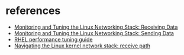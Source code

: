 # references
* [Monitoring and Tuning the Linux Networking Stack: Receiving Data](https://blog.packagecloud.io/monitoring-tuning-linux-networking-stack-receiving-data/)
* [Monitoring and Tuning the Linux Networking Stack: Sending Data](https://blog.packagecloud.io/monitoring-tuning-linux-networking-stack-sending-data/)
* [RHEL performance tuning guide](https://docs.redhat.com/en/documentation/red_hat_enterprise_linux/6/html/performance_tuning_guide/network-rss#network-rss)
* [Navigating the Linux kernel network stack: receive path](https://www.lmax.com/blog/staff-blogs/2016/05/06/navigating-linux-kernel-network-stack-receive-path/)

